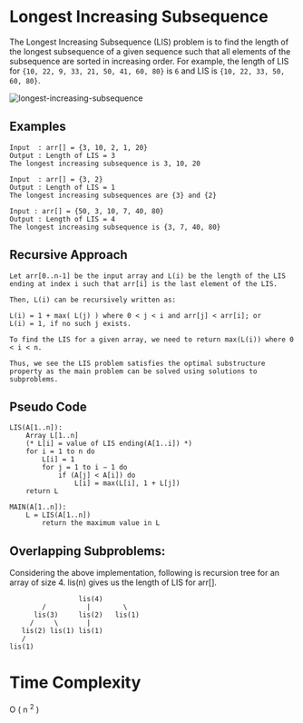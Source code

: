 # Longest Increasing Subsequence

The Longest Increasing Subsequence (LIS) problem is to find the length of the longest subsequence of a given sequence such that all elements of the subsequence are sorted in increasing order. For example, the length of LIS for `{10, 22, 9, 33, 21, 50, 41, 60, 80}` is `6` and LIS is `{10, 22, 33, 50, 60, 80}`.

![longest-increasing-subsequence](https://media.geeksforgeeks.org/wp-content/cdn-uploads/Longest-Increasing-Subsequence.png)

## Examples

```
Input  : arr[] = {3, 10, 2, 1, 20}
Output : Length of LIS = 3
The longest increasing subsequence is 3, 10, 20

Input  : arr[] = {3, 2}
Output : Length of LIS = 1
The longest increasing subsequences are {3} and {2}

Input : arr[] = {50, 3, 10, 7, 40, 80}
Output : Length of LIS = 4
The longest increasing subsequence is {3, 7, 40, 80}
```

## Recursive Approach

```
Let arr[0..n-1] be the input array and L(i) be the length of the LIS ending at index i such that arr[i] is the last element of the LIS.

Then, L(i) can be recursively written as:

L(i) = 1 + max( L(j) ) where 0 < j < i and arr[j] < arr[i]; or
L(i) = 1, if no such j exists.

To find the LIS for a given array, we need to return max(L(i)) where 0 < i < n.

Thus, we see the LIS problem satisfies the optimal substructure property as the main problem can be solved using solutions to subproblems.
```

## Pseudo Code

```
LIS(A[1..n]):
    Array L[1..n]
    (* L[i] = value of LIS ending(A[1..i]) *)
    for i = 1 to n do
        L[i] = 1
        for j = 1 to i − 1 do
            if (A[j] < A[i]) do
                L[i] = max(L[i], 1 + L[j])
    return L

MAIN(A[1..n]):
    L = LIS(A[1..n])
        return the maximum value in L
```

## Overlapping Subproblems:

Considering the above implementation, following is recursion tree for an array of size 4. lis(n) gives us the length of LIS for arr[].

```
                 lis(4)
        /          |        \
      lis(3)     lis(2)   lis(1)
     /     \       |
   lis(2) lis(1) lis(1)
   /
lis(1)
```


# Time Complexity

O ( n <sup>2</sup> )